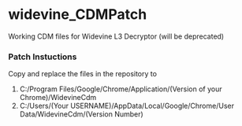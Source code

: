 # widevine_CDMPatch
Working CDM files for Widevine L3 Decryptor (will be deprecated)

### Patch Instuctions 
Copy and replace the files in the repository to 
1. C:/Program Files/Google/Chrome/Application/(Version of your Chrome)/WidevineCdm 
2. C:/Users/(Your USERNAME)/AppData/Local/Google/Chrome/User Data/WidevineCdm/(Version Number)
